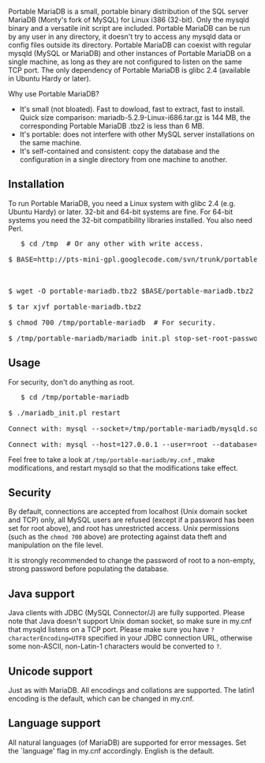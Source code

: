 Portable MariaDB is a small, portable binary distribution of the SQL server MariaDB (Monty's fork of MySQL) for Linux i386 (32-bit). Only the mysqld binary and a versatile init script are included. Portable MariaDB can be run by any user in any directory, it doesn't try to access any mysqld data or config files outside its directory. Portable MariaDB can coexist with regular mysqld (MySQL or MariaDB) and other instances of Portable MariaDB on a single machine, as long as they are not configured to listen on the same TCP port. The only dependency of Portable MariaDB is glibc 2.4 (available in Ubuntu Hardy or later).

Why use Portable MariaDB?

  * It's small (not bloated). Fast to dowload, fast to extract, fast to install. Quick size comparison: mariadb-5.2.9-Linux-i686.tar.gz is 144 MB, the corresponding Portable MariaDB .tbz2 is less than 6 MB.
  * It's portable: does not interfere with other MySQL server installations on the same machine.
  * It's self-contained and consistent: copy the database and the configuration in a single directory from one machine to another.

## Installation ##

To run Portable MariaDB, you need a Linux system with glibc 2.4 (e.g. Ubuntu Hardy) or later. 32-bit and 64-bit systems are fine. For 64-bit systems you need the 32-bit compatibility libraries installed. You also need Perl.

<pre>   $ cd /tmp  # Or any other with write access.<br>
$ BASE=http://pts-mini-gpl.googlecode.com/svn/trunk/portable-mariadb.release/<br>
<br>
$ wget -O portable-mariadb.tbz2 $BASE/portable-mariadb.tbz2<br>
$ tar xjvf portable-mariadb.tbz2<br>
$ chmod 700 /tmp/portable-mariadb  # For security.<br>
$ /tmp/portable-mariadb/mariadb_init.pl stop-set-root-password</pre>

## Usage ##

For security, don't do anything as root.

<pre>   $ cd /tmp/portable-mariadb<br>
$ ./mariadb_init.pl restart<br>
Connect with: mysql --socket=/tmp/portable-mariadb/mysqld.sock --user=root --database=test --password<br>
Connect with: mysql --host=127.0.0.1 --user=root --database=test --password</pre>

Feel free to take a look at `/tmp/portable-mariadb/my.cnf` , make modifications, and restart mysqld so that the modifications take effect.

## Security ##

By default, connections are accepted from localhost (Unix domain socket and TCP) only, all MySQL users are refused (except if a password has been set for root above), and root has unrestricted access. Unix permissions (such as the `chmod 700` above) are protecting against data theft and manipulation on
the file level.

It is strongly recommended to change the password of root to a non-empty, strong password before populating the database.

## Java support ##

Java clients with JDBC (MySQL Connector/J) are fully supported. Please note that Java doesn't support Unix doman socket, so make sure in my.cnf that mysqld listens on a TCP port. Please make sure you have `?characterEncoding=UTF8` specified in your JDBC connection URL, otherwise some non-ASCII, non-Latin-1 characters would be converted to `?`.

## Unicode support ##

Just as with MariaDB. All encodings and collations are supported. The latin1 encoding is the default, which can be changed in my.cnf.

## Language support ##

All natural languages (of MariaDB) are supported for error messages. Set the `language' flag in my.cnf accordingly. English is the default.